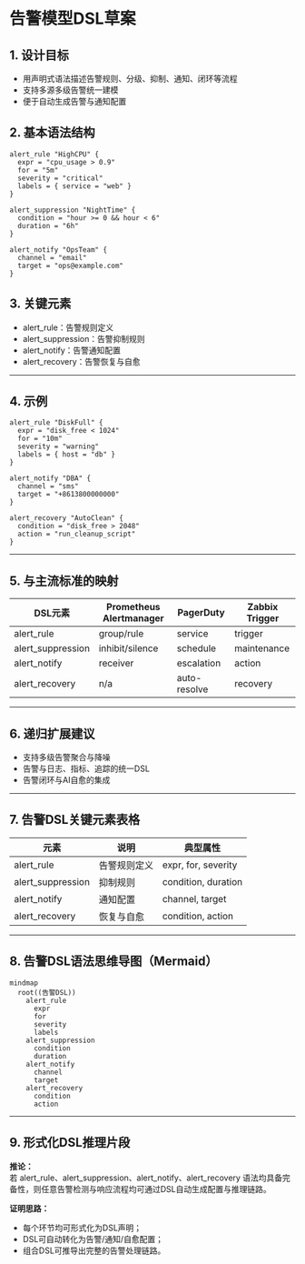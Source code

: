# 告警模型DSL草案

## 1. 设计目标

- 用声明式语法描述告警规则、分级、抑制、通知、闭环等流程
- 支持多源多级告警统一建模
- 便于自动生成告警与通知配置

## 2. 基本语法结构

```dsl
alert_rule "HighCPU" {
  expr = "cpu_usage > 0.9"
  for = "5m"
  severity = "critical"
  labels = { service = "web" }
}

alert_suppression "NightTime" {
  condition = "hour >= 0 && hour < 6"
  duration = "6h"
}

alert_notify "OpsTeam" {
  channel = "email"
  target = "ops@example.com"
}
```

## 3. 关键元素

- alert_rule：告警规则定义
- alert_suppression：告警抑制规则
- alert_notify：告警通知配置
- alert_recovery：告警恢复与自愈

---

## 4. 示例

```dsl
alert_rule "DiskFull" {
  expr = "disk_free < 1024"
  for = "10m"
  severity = "warning"
  labels = { host = "db" }
}

alert_notify "DBA" {
  channel = "sms"
  target = "+8613800000000"
}

alert_recovery "AutoClean" {
  condition = "disk_free > 2048"
  action = "run_cleanup_script"
}
```

---

## 5. 与主流标准的映射

| DSL元素         | Prometheus Alertmanager | PagerDuty | Zabbix Trigger |
|-----------------|------------------------|-----------|----------------|
| alert_rule      | group/rule             | service   | trigger        |
| alert_suppression| inhibit/silence       | schedule  | maintenance    |
| alert_notify    | receiver               | escalation| action         |
| alert_recovery  | n/a                    | auto-resolve| recovery      |

---

## 6. 递归扩展建议

- 支持多级告警聚合与降噪
- 告警与日志、指标、追踪的统一DSL
- 告警闭环与AI自愈的集成

---

## 7. 告警DSL关键元素表格

| 元素             | 说明           | 典型属性           |
|------------------|----------------|--------------------|
| alert_rule       | 告警规则定义   | expr, for, severity|
| alert_suppression| 抑制规则       | condition, duration|
| alert_notify     | 通知配置       | channel, target    |
| alert_recovery   | 恢复与自愈     | condition, action  |

---

## 8. 告警DSL语法思维导图（Mermaid）

```mermaid
mindmap
  root((告警DSL))
    alert_rule
      expr
      for
      severity
      labels
    alert_suppression
      condition
      duration
    alert_notify
      channel
      target
    alert_recovery
      condition
      action
```

---

## 9. 形式化DSL推理片段

**推论：**  
若 alert_rule、alert_suppression、alert_notify、alert_recovery 语法均具备完备性，则任意告警检测与响应流程均可通过DSL自动生成配置与推理链路。

**证明思路：**  

- 每个环节均可形式化为DSL声明；
- DSL可自动转化为告警/通知/自愈配置；
- 组合DSL可推导出完整的告警处理链路。
